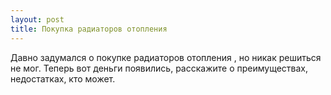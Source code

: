 ```yaml
---
layout: post 
title: Покупка радиаторов отопления 
--- 
```

Давно задумался о покупке радиаторов отопления , но никак решиться не мог. Теперь вот деньги появились, расскажите о преимуществах, недостатках, кто может.
